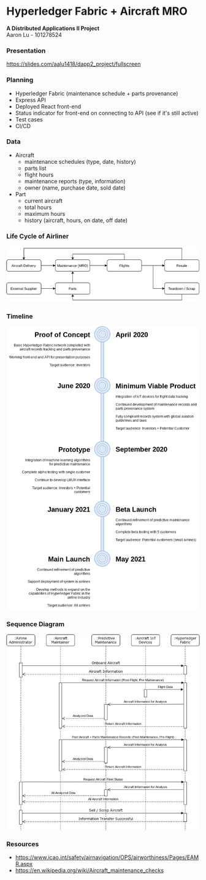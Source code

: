 # Hyperledger Fabric + Aircraft MRO
**A Distributed Applications II Project**  
Aaron Lu - 101278524

### Presentation
https://slides.com/aalu1418/dapp2_project/fullscreen

### Planning
- Hyperledger Fabric (maintenance schedule + parts provenance)
- Express API
- Deployed React front-end
- Status indicator for front-end on connecting to API (see if it's still active)
- Test cases
- CI/CD

### Data
- Aircraft
  - maintenance schedules (type, date, history)
  - parts list
  - flight hours
  - maintenance reports (type, information)
  - owner (name, purchase date, sold date)
- Part
  - current aircraft
  - total hours
  - maximum hours
  - history (aircraft, hours, on date, off date)

### Life Cycle of Airliner
![](./documentation/lifeCycle.png)

### Timeline
![](./documentation/timeline.png)

### Sequence Diagram
![](./documentation/sequenceDiagram.png)

### Resources
- https://www.icao.int/safety/airnavigation/OPS/airworthiness/Pages/EAMR.aspx
- https://en.wikipedia.org/wiki/Aircraft_maintenance_checks
